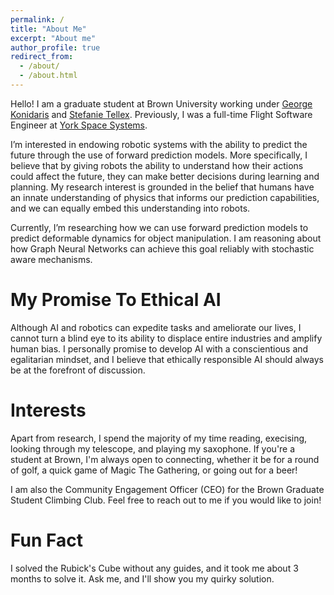```yaml
---
permalink: /
title: "About Me"
excerpt: "About me"
author_profile: true
redirect_from: 
  - /about/
  - /about.html
---
```


Hello! I am a graduate student at Brown University working under [George Konidaris](https://cs.brown.edu/people/gdk/) and [Stefanie Tellex](https://h2r.cs.brown.edu/people/). Previously, I was a full-time Flight Software Engineer at [York Space Systems](https://www.yorkspacesystems.com/).

I’m interested in endowing robotic systems with the ability to predict the future through the use of forward prediction models. More specifically, I believe that by giving robots the ability to understand how their actions could affect the future, they can make better decisions during learning and planning. My research interest is grounded in the belief that humans have an innate understanding of physics that informs our prediction capabilities, and we can equally embed this understanding into robots.

Currently, I’m researching how we can use forward prediction models to predict deformable dynamics for object manipulation. I am reasoning about how Graph Neural Networks can achieve this goal reliably with stochastic aware mechanisms.


My Promise To Ethical AI
======

Although AI and robotics can expedite tasks and ameliorate our lives, I cannot turn a blind eye to its ability to displace entire industries and amplify human bias. I personally promise to develop AI with a conscientious and egalitarian mindset, and I believe that ethically responsible AI should always be at the forefront of discussion.

Interests
======

Apart from research, I spend the majority of my time reading, execising, looking through my telescope, and playing my saxophone. If you're a student at Brown, I'm always open to connecting, whether it be for a round of golf, a quick game of Magic The Gathering, or going out for a beer!

I am also the Community Engagement Officer (CEO) for the Brown Graduate Student Climbing Club. Feel free to reach out to me if you would like to join!

Fun Fact
======

I solved the Rubick's Cube without any guides, and it took me about 3 months to solve it. Ask me, and I'll show you my quirky solution.

